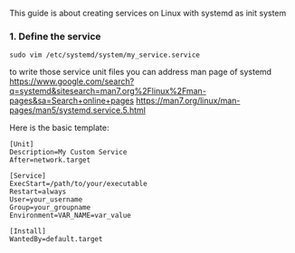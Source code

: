 This guide is about creating services on Linux with systemd as init system

### 1. Define the service

```
sudo vim /etc/systemd/system/my_service.service
```

to write those service unit files you can address man page of systemd
https://www.google.com/search?q=systemd&sitesearch=man7.org%2Flinux%2Fman-pages&sa=Search+online+pages
https://man7.org/linux/man-pages/man5/systemd.service.5.html

Here is the basic template:
```
[Unit]  
Description=My Custom Service  
After=network.target  
  
[Service]  
ExecStart=/path/to/your/executable  
Restart=always  
User=your_username  
Group=your_groupname  
Environment=VAR_NAME=var_value  
  
[Install]  
WantedBy=default.target
```
